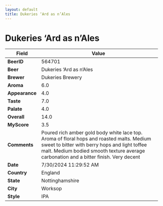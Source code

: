 ```yaml
---
layout: default
title: Dukeries ‘Ard as n’Ales
---
```


# Dukeries ‘Ard as n’Ales

| Field         | Value     |
|---------------|-----------|
| **BeerID** | 564701 |
| **Beer** | Dukeries ‘Ard as n’Ales |
| **Brewer** | Dukeries Brewery |
| **Aroma** | 6.0 |
| **Appearance** | 4.0 |
| **Taste** | 7.0 |
| **Palate** | 4.0 |
| **Overall** | 14.0 |
| **MyScore** | 3.5 |
| **Comments** | Poured rich amber gold body white lace top. Aroma of floral hops and roasted malts.  Medium sweet to bitter with berry hops and light toffee malt. Medium bodied smooth texture average carbonation and a bitter finish.  Very decent |
| **Date** | 7/30/2024 11:29:52 AM |
| **Country** | England |
| **State** | Nottinghamshire |
| **City** | Worksop |
| **Style** | IPA |
